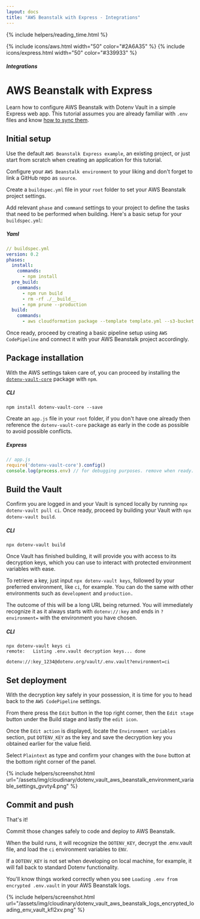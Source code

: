 ```yaml
---
layout: docs
title: "AWS Beanstalk with Express - Integrations"
---
```


{% include helpers/reading_time.html %}

{% include icons/aws.html width="50" color="#2A6A35" %}
{% include icons/express.html width="50" color="#339933" %}

##### Integrations

# __AWS Beanstalk with Express__

Learn how to configure AWS Beanstalk with Dotenv Vault in a simple Express web app. This tutorial assumes you are already familiar with `.env` files and know [how to sync them](/docs/tutorials/sync).

## Initial setup
Use the default `AWS Beanstalk Express example`, an existing project, or just start from scratch when creating an application for this tutorial.

Configure your `AWS Beanstalk environment` to your liking and don't forget to link a GitHub repo as `source`.

Create a `buildspec.yml` file in your `root` folder to set your AWS Beanstalk project settings.

Add relevant `phase` and `command` settings to your project to define the tasks that need to be performed when building. Here's a basic setup for your `buildspec.yml`:

##### Yaml

```yml
// buildspec.yml
version: 0.2
phases:
  install:
    commands:
      - npm install
  pre_build:
    commands:
      - npm run build
      - rm -rf ./__build__
      - npm prune --production
  build:
    commands:
      - aws cloudformation package --template template.yml --s3-bucket $S3_BUCKET --output-template template-export.yml
```

Once ready, proceed by creating a basic pipeline setup using `AWS CodePipeline` and connect it with your AWS Beanstalk project accordingly.

## Package installation
With the AWS settings taken care of, you can proceed by installing the [`dotenv-vault-core`](https://github.com/dotenv-org/dotenv-vault-core) package with `npm`.

##### CLI
```shell
npm install dotenv-vault-core --save
```

Create an `app.js` file in your `root` folder, if you don't have one already then reference the `dotenv-vault-core` package as early in the code as possible to avoid possible conflicts.

##### Express

```js
// app.js
require('dotenv-vault-core').config()
console.log(process.env) // for debugging purposes. remove when ready.
```

## Build the Vault
Confirm you are logged in and your Vault is synced locally by running `npx dotenv-vault pull ci`. Once ready, proceed by building your Vault with `npx dotenv-vault build`.

##### CLI

```shell
npx dotenv-vault build
```

Once Vault has finished building, it will provide you with access to its decryption keys, which you can use to interact with protected environment variables with ease.

To retrieve a key, just input `npx dotenv-vault keys`, followed by your preferred environment, like `ci`, for example. You can do the same with other environments such as `development` and `production.`

The outcome of this will be a long URL being returned. You will immediately recognize it as it always starts with `dotenv://:key` and ends in `?environment=` with the environment you have chosen.

##### CLI

```shell
npx dotenv-vault keys ci
remote:   Listing .env.vault decryption keys... done

dotenv://:key_1234@dotenv.org/vault/.env.vault?environment=ci
```

## Set deployment
With the decryption key safely in your possession, it is time for you to head back to the `AWS CodePipeline` settings.

From there press the `Edit` button in the top right corner, then the `Edit stage` button under the Build stage and lastly the `edit icon`.

Once the `Edit action` is displayed, locate the `Environment variables` section, put `DOTENV_KEY` as the key and save the decryption key you obtained earlier for the value field.

Select `Plaintext` as type and confirm your changes with the `Done` button at the bottom right corner of the panel.

{% include helpers/screenshot.html url="/assets/img/cloudinary/dotenv_vault_aws_beanstalk_environment_variable_settings_gvvty4.png" %}

## Commit and push

That's it!

Commit those changes safely to code and deploy to AWS Beanstalk.

When the build runs, it will recognize the `DOTENV_KEY`, decrypt the .env.vault file, and load the `ci` environment variables to `ENV`.

If a `DOTENV_KEY` is not set when developing on local machine, for example, it will fall back to standard Dotenv functionality.

You'll know things worked correctly when you see `Loading .env from encrypted .env.vault` in your AWS Beanstalk logs.

{% include helpers/screenshot.html url="/assets/img/cloudinary/dotenv_vault_aws_beanstalk_logs_encrypted_loading_env_vault_kfl2xv.png" %}
